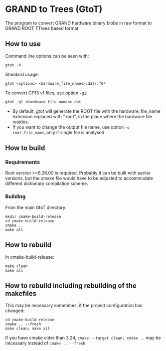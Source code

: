 # GRAND to Trees (GtoT)

The program to convert GRAND hardware binary blobs in raw format to GRAND ROOT TTrees based format

## How to use

Command line options can be seen with:
```
gtot -h
```

Standard usage:
```
gtot <options> <hardware_file_names>.dat/.f0*
```

To convert GP13 v1 files, use option ```-g1```:
```
gtot -g1 <hardware_file_names>.dat
```

* By default, gtot will generate the ROOT file with the hardware_file_name extension replaced with ".root", in the place where the hardware file resides.
* If you want to change the output file name, use option ```-o root_file_name```, only if single file is analysed



## How to build

### Requirements
Root version >=6.26.00 is required. Probably it can be built with earlier versions, but the cmake file would have to be adjusted to accommodate different dictionary compilation scheme.

### Building

From the main GtoT directory:
```
mkdir cmake-build-release
cd cmake-build-release
cmake ..
make all
```

## How to rebuild

In cmake-build-release:
```
make clean
make all
```

## How to rebuild including rebuilding of the makefiles

This may be necessary sometimes, if the project configuration has changed:
```
cd cmake-build-release
cmake .. --fresh
make clean; make all
```
If you have cmake older than 3.24, `cmake --target clean; cmake ..` may be necessary instead of `cmake .. --fresh`.
